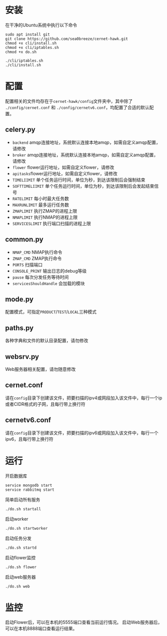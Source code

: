 # 安装

在干净的Ubuntu系统中执行以下命令

```shell
sudo apt install git
git clone https://github.com/sea0breeze/cernet-hawk.git
chmod +x cli/install.sh
chmod +x cli/iptables.sh
chmod +x do.sh

./cli/iptables.sh
./cli/install.sh
```

# 配置

配置相关的文件均存在于``cernet-hawk/config``文件夹中，其中除了 ``./config/cernet.conf`` 和 ``./config/cernetv6.conf``，均配置了合适的默认配置。

## celery.py

- ``backend`` amqp连接地址，系统默认连接本地amqp，如需自定义amqp配置，请修改
- ``broker`` amqp连接地址，系统默认连接本地amqp，如需自定义amqp配置，请修改
- ``flower`` flower运行地址，如需自定义flower，请修改
- ``apitasks``flower运行地址，如需自定义flower，请修改
- ``TIMELIIMIT`` 单个任务运行时间，单位为秒，到达该限制后会强制结束
- ``SOFTTIMELIIMIT``  单个任务运行时间，单位为秒，到达该限制后会发起结束信号
- ``RATELIMIT`` 每小时最大任务数
- ``MAXRUNLIMIT`` 最多运行任务数
- ``ZMAPLIMIT`` 执行ZMAP的进程上限
- ``NMAPLIMIT`` 执行NMAP的进程上限
- ``SERVICESLIMIT`` 执行端口扫描的进程上限

## common.py

- ``NMAP_CMD`` NMAP执行命令
- ``ZMAP_CMD`` ZMAP执行命令
- ``PORTS`` 扫描端口
- ``CONSOLE_PRINT`` 输出日志的debug等级
- ``pause`` 每次分发任务等待时间
- ``servicesShouldHandle`` 会加载的模块

## mode.py

配置模式，可指定``PRODUCT``/``TEST``/``LOCAL``三种模式

## paths.py

各种字典和文件的默认目录配置，请勿修改

## websrv.py

Web服务器相关配置，请勿随意修改

## cernet.conf

请在``config``目录下创建该文件，把要扫描的ipv4或网段加入该文件中，每行一个ip或者CIDR格式的子网，且每行带上换行符

## cernetv6.conf

请在``config``目录下创建该文件，把要扫描的ipv6或网段加入该文件中，每行一个ipv6，且每行带上换行符

# 运行

开启数据库

```
service mongodb start
service rabbitmq start
```

简单启动所有服务

```
./do.sh startall
```

启动worker

```
./do.sh startworker
```

启动任务分发

```
./do.sh startd
```

启动flower监控

```
./do.sh flower
```

启动web服务器

```
./do.sh web
```

# 监控

启动Flower后，可以在本机的5555端口查看当前运行情况。
启动Web服务器后，可以在本机8888端口查看运行结果。
